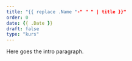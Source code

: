 ```yaml
---
title: "{{ replace .Name "-" " " | title }}"
order: 0
date: {{ .Date }}
draft: false
type: "kurs"
---
```

<p class="lead">
Here goes the intro paragraph.
</p>
